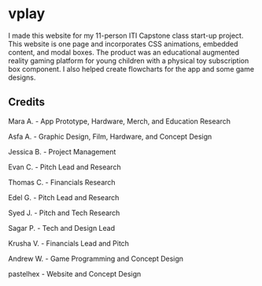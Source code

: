 # vplay
I made this website for my 11-person ITI Capstone class start-up project. This website is one page and incorporates CSS animations, embedded content, and modal boxes. The product was an educational augmented reality gaming platform for young children with a physical toy subscription box component. I also helped create flowcharts for the app and some game designs.

## Credits
Mara A. - App Prototype, Hardware, Merch, and Education Research

Asfa A. - Graphic Design, Film, Hardware, and Concept Design

Jessica B. - Project Management

Evan C. - Pitch Lead and Research

Thomas C. - Financials Research

Edel G. - Pitch Lead and Research

Syed J. - Pitch and Tech Research

Sagar P. - Tech and Design Lead

Krusha V. - Financials Lead and Pitch

Andrew W. - Game Programming and Concept Design

pastelhex - Website and Concept Design